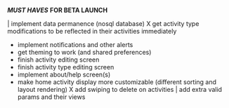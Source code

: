 ___MUST HAVES___ __FOR BETA LAUNCH__


| implement data permanence (nosql database)
X get activity type modifications to be reflected in their activities immediately
- implement notifications and other alerts
- get theming to work (and shared preferences)
- finish activity editing screen
- finish activity type editing screen
- implement about/help screen(s)
- make home activity display more customizable (different sorting and layout rendering)
X add swiping to delete on activities
| add extra valid params and their views

